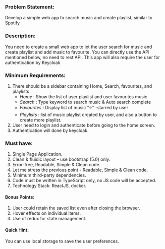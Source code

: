 ### Problem Statement:

Develop a simple web app to search music and create playlist, similar to Spotify

### Description:

You need to create a small web app to let the user search for music and create playlist and add music to favourite. You can directly use the API mentioned below, no need to rest API. This app will also require the user for authentication by Keycloak

### Minimum Requirements:

1. There should be a sidebar containing Home, Search, favourites, and playlists
   - _Home_ : Show the list of user playlist and user favourites music
   - _Search_ : Type keyword to search music & Auto search complete
   - _Favourites_ : Display list of music “⭐” -starred by user
   - _Playlists_ : list of music playlist created by user, and also a button to create more playlist.
2. User need to login and authenticate before going to the home screen.
3. Authentication will done by keycloak.

### Must have:

1. Single Page Application.
2. Clean & fluidic layout – use bootstrap (5.0) only.
3. Error-free, Readable, Simple & Clean code.
4. Let me stress the previous point - Readable, Simple & Clean code.
5. Minimum third-party dependencies.
6. Code must be written in TypeScript only, no JS code will be accepted.
7. Technology Stack: ReactJS, docker.

#### Bonus Points:

1. User could retain the saved list even after closing the browser.
2. Hover effects on individual items.
3. Use of redux for state management.

#### Quick Hint:

You can use local storage to save the user preferences.
